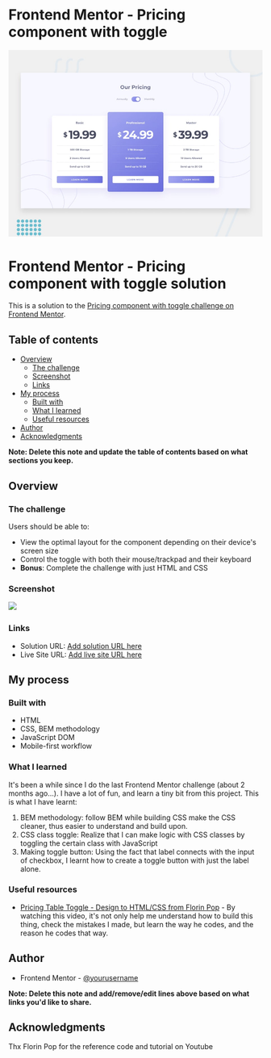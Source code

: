 # Frontend Mentor - Pricing component with toggle

![Design preview for the Pricing component with toggle coding challenge](./design/desktop-preview.jpg)

# Frontend Mentor - Pricing component with toggle solution

This is a solution to the [Pricing component with toggle challenge on Frontend Mentor](https://www.frontendmentor.io/challenges/pricing-component-with-toggle-8vPwRMIC). 

## Table of contents

- [Overview](#overview)
  - [The challenge](#the-challenge)
  - [Screenshot](#screenshot)
  - [Links](#links)
- [My process](#my-process)
  - [Built with](#built-with)
  - [What I learned](#what-i-learned)
  - [Useful resources](#useful-resources)
- [Author](#author)
- [Acknowledgments](#acknowledgments)

**Note: Delete this note and update the table of contents based on what sections you keep.**

## Overview

### The challenge

Users should be able to:

- View the optimal layout for the component depending on their device's screen size
- Control the toggle with both their mouse/trackpad and their keyboard
- **Bonus**: Complete the challenge with just HTML and CSS

### Screenshot

![](./screenshot.jpg)


### Links

- Solution URL: [Add solution URL here](https://your-solution-url.com)
- Live Site URL: [Add live site URL here](https://your-live-site-url.com)

## My process

### Built with

- HTML
- CSS, BEM methodology
- JavaScript DOM
- Mobile-first workflow

### What I learned

It's been a while since I do the last Frontend Mentor challenge (about 2 months ago...). I have a lot of fun, and learn a tiny bit from this project. This is what I have learnt:
1. BEM methodology: follow BEM while building CSS make the CSS cleaner, thus easier to understand and build upon.
2. CSS class toggle: Realize that I can make logic with CSS classes by toggling the certain class with JavaScript
3. Making toggle button: Using the fact that label connects with the input of checkbox, I learnt how to create a toggle button with just the label alone.

### Useful resources

- [Pricing Table Toggle - Design to HTML/CSS from Florin Pop]([https://www.example.com](https://www.youtube.com/live/NBkD-O7f4Bs?feature=share)) - By watching this video, it's not only help me understand how to build this thing, check the mistakes I made, but learn the way he codes, and the reason he codes that way.

## Author
- Frontend Mentor - [@yourusername](https://www.frontendmentor.io/profile/yourusername)

**Note: Delete this note and add/remove/edit lines above based on what links you'd like to share.**

## Acknowledgments

Thx Florin Pop for the reference code and tutorial on Youtube


